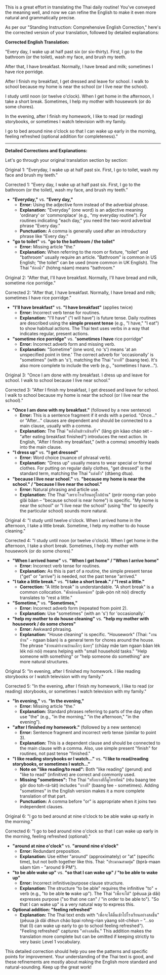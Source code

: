 This is a great effort in translating the Thai daily routine! You've conveyed the meaning well, and now we can refine the English to make it even more natural and grammatically precise.

As per our "Standing Instruction: Comprehensive English Correction," here's the corrected version of your translation, followed by detailed explanations:

**Corrected English Translation:**

"Every day, I wake up at half past six (or six-thirty). First, I go to the bathroom (or the toilet), wash my face, and brush my teeth.

After that, I have breakfast. Normally, I have bread and milk; sometimes I have rice porridge.

After I finish my breakfast, I get dressed and leave for school. I walk to school because my home is near the school (or I live near the school).

I study until noon (or twelve o'clock). When I get home in the afternoon, I take a short break. Sometimes, I help my mother with housework (or do some chores).

In the evening, after I finish my homework, I like to read (or reading) storybooks, or sometimes I watch television with my family.

I go to bed around nine o'clock so that I can wake up early in the morning, feeling refreshed (optional addition for completeness)."

---

**Detailed Corrections and Explanations:**

Let's go through your original translation section by section:

Original 1: "Everyday, I wake up at half past six. First, I go to toilet, wash my face and brush my teeth."

Corrected 1: "Every day, I wake up at half past six. First, I go to the bathroom (or the toilet), wash my face, and brush my teeth."

- **"Everyday,"** vs. **"Every day,"**
    - **Error:** Using the adjective form instead of the adverbial phrase.
    - **Explanation:** "Everyday" (one word) is an adjective meaning 'ordinary' or 'commonplace' (e.g., "my everyday routine"). For routines indicating "each day," you need the two-word adverbial phrase "Every day."
    - **Punctuation:** A comma is generally used after an introductory phrase like "Every day."
- **"go to toilet"** vs. **"go to the bathroom / the toilet"**
    - **Error:** Missing article "the."
    - **Explanation:** When referring to the room or fixture, "toilet" and "bathroom" usually require an article. "Bathroom" is common in US English; "the toilet" can be used (more common in UK English). The Thai "ห้องน้ำ" (hòhng náam) means "bathroom."

Original 2: "After that, I'll have breakfast. Normally, I'll have bread and milk, sometime rice porridge."

Corrected 2: "After that, I have breakfast. Normally, I have bread and milk; sometimes I have rice porridge."

- **"I'll have breakfast"** vs. **"I have breakfast"** (applies twice)
    - **Error:** Incorrect verb tense for routines.
    - **Explanation:** "I'll have" ("I will have") is future tense. Daily routines are described using the **simple present tense** (e.g., "I have," "I eat") to show habitual actions. The Thai text uses verbs in a way that indicates regular, present actions.
- **"sometime rice porridge"** vs. "**sometimes I have** rice porridge"
    - **Error:** Incorrect adverb form and missing verb.
    - **Explanation:** "Sometime" (one word, no 's') means 'at an unspecified point in time.' The correct adverb for 'occasionally' is "sometimes" (with an 's'), matching the Thai "บางที" (baang tee). It's also more complete to include the verb (e.g., "sometimes I have...").

Original 3: "Once I am done with my breakfast. I dress up and leave for school. I walk to school because I live near school."

Corrected 3: "After I finish my breakfast, I get dressed and leave for school. I walk to school because my home is near the school (or I live near the school)."

- **"Once I am done with my breakfast."** (followed by a new sentence)
    - **Error:** This is a sentence fragment if it ends with a period. "Once..." or "After..." clauses are dependent and should be connected to a main clause, usually with a comma.
    - **Explanation:** The Thai "หลังกินข้าวเช้าเสร็จ" (lǎng gin kâao cháo sèt – "after eating breakfast finished") introduces the next action. In English, "After I finish my breakfast," (with a comma) smoothly leads into the main clause.
- **"I dress up"** vs. **"I get dressed"**
    - **Error:** Word choice (nuance of phrasal verb).
    - **Explanation:** "Dress up" usually means to wear special or formal clothes. For putting on regular daily clothes, "get dressed" is the standard term, matching the Thai "แต่งตัว" (dtàeng dtua).
- **"because I live near school."** vs. **"because my home is near the school." / "because I live near the school."**
    - **Error:** Natural phrasing and article use.
    - **Explanation:** The Thai "เพราะโรงเรียนอยู่ใกล้บ้าน" (prór roong-rian yoòo glâi bâan – "because school is near home") is specific. "My home is near the school" or "I live near the school" (using "the" to specify the particular school) sounds more natural.

Original 4: "I study until twelve o'clock. When I arrived home in the afternoon, I take a little break. Sometime, I help my mother to do house cleaning."

Corrected 4: "I study until noon (or twelve o'clock). When I get home in the afternoon, I take a short break. Sometimes, I help my mother with housework (or do some chores)."

- **"When I arrived home"** vs. **"When I get home" / "When I arrive home"**
    - **Error:** Incorrect verb tense for routines.
    - **Explanation:** As this is part of a routine, the simple present tense ("get" or "arrive") is needed, not the past tense "arrived."
- **"I take a little break."** vs. **"I take a short break." / "I rest a little."**
    - **Correction:** "A little break" is understandable. "A short break" is a common collocation. "พักผ่อนนิดหน่อย" (pák-pòn nít nòi) directly translates to "rest a little."
- **"Sometime,"** vs. **"Sometimes,"**
    - **Error:** Incorrect adverb form (repeated from point 2).
    - **Explanation:** Use "sometimes" (with an 's') for 'occasionally.'
- **"help my mother to do house cleaning"** vs. **"help my mother with housework / do some chores"**
    - **Error:** Awkward phrasing.
    - **Explanation:** "House cleaning" is specific. "Housework" (Thai: "งานบ้าน" - ngaan bâan) is a general term for chores around the house. The phrase "ช่วยแม่ทำงานบ้านเล็กๆ น้อยๆ" (chûay mâe tam ngaan bâan lék lék nói nói) means helping with "small household tasks." "Help someone with something" or "help someone do something" are more natural structures.

Original 5: "In evening, after I finished my homework. I like reading storybooks or I watch television with my family."

Corrected 5: "In the evening, after I finish my homework, I like to read (or reading) storybooks, or sometimes I watch television with my family."

- **"In evening,"** vs. **"In the evening,"**
    - **Error:** Missing article "the."
    - **Explanation:** Standard phrases referring to parts of the day often use "the" (e.g., "in the morning," "in the afternoon," "in the evening").
- **"after I finished my homework."** (followed by a new sentence)
    - **Error:** Sentence fragment and incorrect verb tense (similar to point 3).
    - **Explanation:** This is a dependent clause and should be connected to the main clause with a comma. Also, use simple present "finish" for routines, not past tense "finished."
- **"I like reading storybooks or I watch..."** vs. **"I like to read/reading storybooks, or sometimes I watch..."**
    - **Note on "like reading/to read":** Both "like reading" (gerund) and "like to read" (infinitive) are correct and commonly used.
    - **Missing "sometimes":** The Thai "หรือบางทีก็ดูโทรทัศน์" (rěu baang tee gôr doo toh-rá-tát) includes "บางที" (baang tee - sometimes). Adding "sometimes" in the English version makes it a more complete translation of that part.
    - **Punctuation:** A comma before "or" is appropriate when it joins two independent clauses.

Original 6: "I go to bed around at nine o'clock to be able wake up early in the morning."

Corrected 6: "I go to bed around nine o'clock so that I can wake up early in the morning, feeling refreshed (optional)."

- **"around at nine o'clock"** vs. **"around nine o'clock"**
    - **Error:** Redundant preposition.
    - **Explanation:** Use either "around" (approximately) or "at" (specific time), but not both together like this. Thai: "ประมาณสามทุ่ม" (bprà-maan sǎam tûm - "around 9 PM").
- **"to be able wake up"** vs. **"so that I can wake up" / "to be able to wake up"**
    - **Error:** Incorrect infinitive/purpose clause structure.
    - **Explanation:** The structure "to be able" requires the infinitive "to" + verb (e.g., "to be able **to** wake up"). The Thai "เพื่อจะได้" (pêuua jà dâi) expresses purpose ("so that one can" / "in order to be able to"). "So that I can wake up" is a very natural way to express this.
- **Optional addition: "feeling refreshed"**
    - **Explanation:** The Thai text ends with "เพื่อจะได้ตื่นเช้าไปโรงเรียนอย่างสดชื่น" (pêuua jà dâi dtèun cháo bpai rohng-rian yàang sòt-chêun – "...so that (I) can wake up early to go to school feeling refreshed"). "Feeling refreshed" captures "อย่างสดชื่น." This addition makes the translation more complete but can be omitted if keeping strictly to very basic Level 1 vocabulary.

This detailed correction should help you see the patterns and specific points for improvement. Your understanding of the Thai text is good, and these refinements are mostly about making the English more standard and natural-sounding. Keep up the great work!